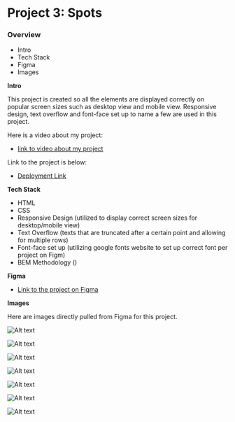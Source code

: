 # Project 3: Spots

### Overview

- Intro
- Tech Stack
- Figma
- Images

**Intro**

This project is created so all the elements are displayed correctly on popular screen sizes such as desktop view and mobile view. Responsive design, text overflow and font-face set up to name a few are used in this project.

Here is a video about my project:

- [link to video about my project](https://drive.google.com/file/d/1gDZHluDorm7hFgPa793DPlQuuy9ia6ll/view?usp=sharing)

Link to the project is below:

- [Deployment Link](https://celine531.github.io/se_project_spots/)

**Tech Stack**

- HTML
- CSS
- Responsive Design (utilized to display correct screen sizes for desktop/mobile view)
- Text Overflow (texts that are truncated after a certain point and allowing for multiple rows)
- Font-face set up (utilizing google fonts website to set up correct font per project on Figm)
- BEM Methodology ()

**Figma**

- [Link to the project on Figma](https://www.figma.com/file/BBNm2bC3lj8QQMHlnqRsga/Sprint-3-Project-%E2%80%94-Spots?type=design&node-id=2%3A60&mode=design&t=afgNFybdorZO6cQo-1)

**Images**

Here are images directly pulled from Figma for this project.

![Alt text](./images/Demo/1-photo-by-moritz-feldmann-from-pexels.jpg)

![Alt text](./images/Demo/2-photo-by-ceiline-from-pexels.jpg)

![Alt text](images/Demo/3-photo-by-tubanur-dogan-from-pexels.jpg)

![Alt text](images/Demo/4-photo-by-maurice-laschet-from-pexels.jpg)

![Alt text](images/Demo/5-photo-by-van-anh-nguyen-from-pexels.jpg)

![Alt text](images/Demo/6-photo-by-moritz-feldmann-from-pexels.jpg)

![Alt text](images/Demo/avatar.jpg)
